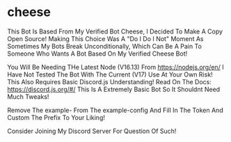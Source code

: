 # cheese
This Bot Is Based From My Verified Bot Cheese, I Decided To Make A Copy Open Source!
Making This Choice Was A "Do I Do I Not" Moment As Sometimes My Bots Break Unconditionally, Which Can Be A Pain To Someone Who Wants A Bot Based On My Verified Cheese Bot!

You Will Be Needing THe Latest Node (V16.13) From https://nodejs.org/en/ I Have Not Tested The Bot With The Current (V17) Use At Your Own Risk! This Also Requires Basic Discord.js Understanding! Read On The Docs: https://discord.js.org/#/ This Is A Extremely Basic Bot So It Shouldnt Need Much Tweaks!

Remove The example- From The example-config And Fill In The Token And Custom The Prefix To Your Liking!


Consider Joining My Discord Server For Question Of Such!
<a href="https://discord.gg/Wx9MtttyWu"><img scr="https://img.shields.io/discord/925819962004750336?style=for-the-badge" /></a>
